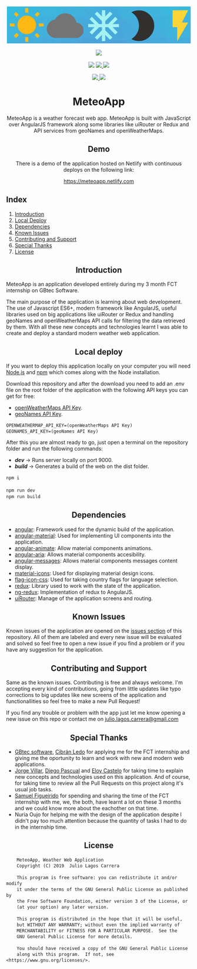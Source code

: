 <p align="center">
  <a href="https://github.com/jLagosCarrera/MeteoApp">
    <img src="src/resources/img/logo.png" height="100px"/>
  </a>
</p>
<p align="center">
  <a href="https://app.netlify.com/sites/meteoapp/deploys" alt="Netlify Continuous Deployment">
    <img src="https://api.netlify.com/api/v1/badges/5afac4ae-1dc4-4a0a-a291-c6a3167a2442/deploy-status">
  </a>
</p>
<p align="center">
  <img src="https://img.shields.io/maintenance/yes/2019.svg?style=plastic">
  <a href="https://github.com/jLagosCarrera/MeteoApp/releases" alt="Download Repository">
    <img src="https://img.shields.io/github/downloads/jLagosCarrera/MeteoApp/total.svg?style=plastic">
  </a>
  <img src="https://img.shields.io/github/repo-size/JLagosCarrera/MeteoApp.svg?style=plastic">
</p>
<p align="center">
  <a href="https://github.com/jLagosCarrera/MeteoApp/issues" alt="Open Issues">
    <img src="https://img.shields.io/github/issues/jLagosCarrera/MeteoApp.svg?style=plastic">
  </a>
  <a href="https://github.com/jLagosCarrera/MeteoApp/issues?q=is%3Aissue+is%3Aclosed" alt="Closed Issues">
    <img src="https://img.shields.io/github/issues-closed/jLagosCarrera/MeteoApp.svg?style=plastic">
  </a>
</p>
<h1 align="center">MeteoApp</h1>
<p align="center">MeteoApp is a weather forecast web app. MeteoApp is built with JavaScript over AngularJS framework along some libraries like uiRouter or Redux and API services from geoNames and openWeatherMaps.</p>
<h2 align="center">Demo</h2>
<p align="center">There is a demo of the application hosted on Netlify with continuous deploys on the following link:</p>
<p align="center"><a href="https://meteoapp.netlify.com">https://meteoapp.netlify.com</a></p>

## Index
1. [Introduction](#introduction)
2. [Local Deploy](#local-deploy)
3. [Dependencies](#dependencies)
4. [Known Issues](#known-issues)
5. [Contributing and Support](#contributing-and-support)
6. [Special Thanks](#special-thanks)
7. [License](#license)

<h2 align="center">Introduction</h2>

MeteoApp is an application developed entirely during my 3 month FCT internship on GBtec Software.  

The main purpose of the application is learning about web development. The use of Javascript ES6+, modern framework like AngularJS, useful libraries used on big applications like uiRouter or Redux and handling geoNames and openWeatherMaps API calls for filtering the data retrieved by them. With all these new concepts and technologies learnt I was able to create and deploy a standard modern weather web application.

<h2 align="center">Local deploy</h2>

If you want to deploy this application locally on your computer you will need [Node.js](https://nodejs.org) and [npm](https://www.npmjs.com/) which comes along with the Node installation.  

Download this repository and after the download you need to add an .env file on the root folder of the application with the following API keys you can get for free:
- [openWeatherMaps API Key](https://openweathermap.org/appid).
- [geoNames API Key](https://www.geonames.org/export/).  

```text
OPENWEATHERMAP_API_KEY=(openWeatherMaps API Key)
GEONAMES_API_KEY=(geoNames API Key)
```  

After this you are almost ready to go, just open a terminal on the repository folder and run the following commands:
- **_dev_** -> Runs server locally on port 9000.
- **_build_** -> Generates a build of the web on the dist folder.

```bash
npm i

npm run dev
npm run build
```

<h2 align="center">Dependencies</h2>

- [angular](https://angularjs.org/): Framework used for the dynamic build of the application.
- [angular-material](https://material.angularjs.org/): Used for implementing UI components into the application.
- [angular-animate](https://www.npmjs.com/package/angular-animate): Allow material components animations.
- [angular-aria](https://www.npmjs.com/package/angular-aria): Allows material components accesibility.
- [angular-messages](https://www.npmjs.com/package/angular-messages): Allows material components messages content display.
- [material-icons](https://marella.github.io/material-icons/): Used for displaying material design icons.
- [flag-icon-css](https://github.com/lipis/flag-icon-css): Used for taking country flags for language selection.
- [redux](https://redux.js.org/): Library used to work with the state of the application.
- [ng-redux](https://github.com/angular-redux/ng-redux): Implementation of redux to AngularJS.  
- [uiRouter](https://ui-router.github.io/): Manage of the application screens and routing.

<h2 align="center">Known Issues</h2>

Known issues of the application are opened on the [issues section](https://github.com/jLagosCarrera/MeteoApp/issues) of this repository. All of them are labeled and every new issue will be evaluated and solved so feel free to open a new issue if you find a problem or if you have any suggestion for the application.

<h2 align="center">Contributing and Support</h2>

Same as the known issues. Contributing is free and always welcome. I'm accepting every kind of contributions, going from little updates like typo corrections to big updates like new screens of the application and functionallities so feel free to make a new Pull Request!  

If you find any trouble or problem with the app just let me know opening a new issue on this repo or contact me on [julio.lagos.carrera@gmail.com](mailto:julio.lagos.carrera@gmail.com)

<h2 align="center">Special Thanks</h2>

- [GBtec software](https://www.linkedin.com/company/gbtec-software-espana-latam/), [Cibrán Ledo](https://www.linkedin.com/in/cibran/) for applying me for the FCT internship and giving me the oportunity to learn and work with new and modern web applications.
- [Jorge Villar](https://www.linkedin.com/in/jorge-villar-arana-34885151), [Diego Pascual](https://www.linkedin.com/in/diego-pascual-formoso/) and [Eloy Castelo](https://www.linkedin.com/in/eloy-castelo/) for taking time to explain new concepts and technologies used on this application. And of course, for taking time to review all the Pull Requests on this project along it's usual job tasks.
- [Samuel Figueirido](https://www.instagram.com/samuelfigueirido/) for spending and sharing the time of the FCT internship with me, we, the both, have learnt a lot on these 3 months and we could know more about the eachother on that time.
- Nuria Oujo for helping me with the design of the application despite I didn't pay too much attention because the quantity of tasks I had to do in the internship time.

<h2 align="center">License</h2>

```text
    MeteoApp, Weather Web Application
    Copyright (C) 2019  Julio Lagos Carrera

    This program is free software: you can redistribute it and/or modify
    it under the terms of the GNU General Public License as published by
    the Free Software Foundation, either version 3 of the License, or
    (at your option) any later version.

    This program is distributed in the hope that it will be useful,
    but WITHOUT ANY WARRANTY; without even the implied warranty of
    MERCHANTABILITY or FITNESS FOR A PARTICULAR PURPOSE.  See the
    GNU General Public License for more details.

    You should have received a copy of the GNU General Public License
    along with this program.  If not, see <https://www.gnu.org/licenses/>.
```
